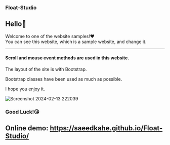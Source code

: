 ### Float-Studio


## Hello👋 <br>
Welcome to one of the website samples!❤️<br>
You can see this website, which is a sample website, and change it. <br>
<hr>

#### Scroll and mouse event methods are used in this website.<br>
The layout of the site is with Bootstrap.<br>

Bootstrap classes have been used as much as possible.<br>

I hope you enjoy it.<br>


![Screenshot 2024-02-13 222039](https://github.com/saeedkahe/Float-Studio/assets/155805760/ffa103dd-7efd-4e18-9056-fbd391a9ae3b)

### Good Luck!😘
## Online demo: https://saeedkahe.github.io/Float-Studio/

